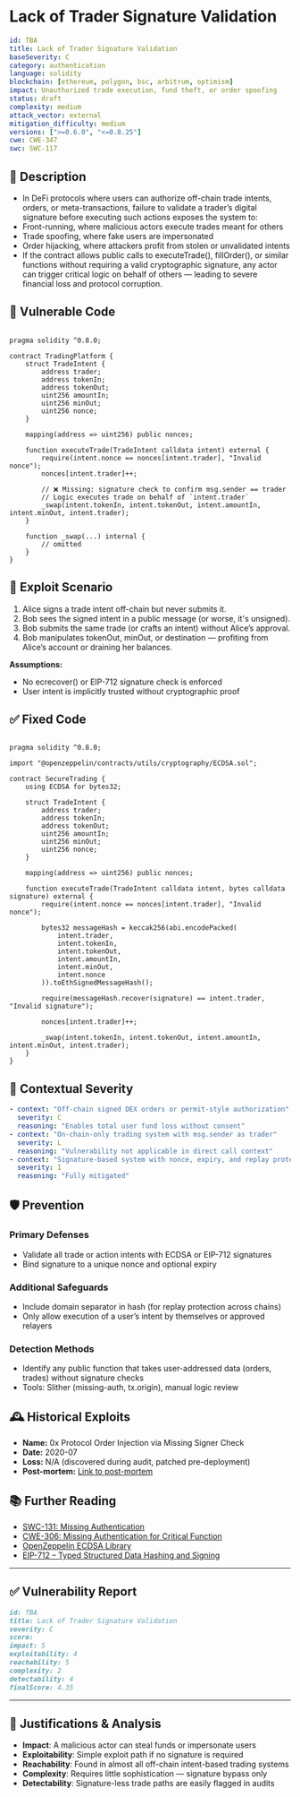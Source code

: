 # Lack of Trader Signature Validation

```YAML
id: TBA
title: Lack of Trader Signature Validation
baseSeverity: C
category: authentication
language: solidity
blockchain: [ethereum, polygon, bsc, arbitrum, optimism]
impact: Unauthorized trade execution, fund theft, or order spoofing
status: draft
complexity: medium
attack_vector: external
mitigation_difficulty: medium
versions: [">=0.6.0", "<=0.8.25"]
cwe: CWE-347
swc: SWC-117
```

## 📝 Description

- In DeFi protocols where users can authorize off-chain trade intents, orders, or meta-transactions, failure to validate a trader’s digital signature before executing such actions exposes the system to:
- Front-running, where malicious actors execute trades meant for others
- Trade spoofing, where fake users are impersonated
- Order hijacking, where attackers profit from stolen or unvalidated intents
- If the contract allows public calls to executeTrade(), fillOrder(), or similar functions without requiring a valid cryptographic signature, any actor can trigger critical logic on behalf of others — leading to severe financial loss and protocol corruption.

## 🚨 Vulnerable Code

```solidity

pragma solidity ^0.8.0;

contract TradingPlatform {
    struct TradeIntent {
        address trader;
        address tokenIn;
        address tokenOut;
        uint256 amountIn;
        uint256 minOut;
        uint256 nonce;
    }

    mapping(address => uint256) public nonces;

    function executeTrade(TradeIntent calldata intent) external {
        require(intent.nonce == nonces[intent.trader], "Invalid nonce");
        nonces[intent.trader]++;

        // ❌ Missing: signature check to confirm msg.sender == trader
        // Logic executes trade on behalf of `intent.trader`
        _swap(intent.tokenIn, intent.tokenOut, intent.amountIn, intent.minOut, intent.trader);
    }

    function _swap(...) internal {
        // omitted
    }
}
```

## 🧪 Exploit Scenario

1. Alice signs a trade intent off-chain but never submits it.
2. Bob sees the signed intent in a public message (or worse, it's unsigned).
3. Bob submits the same trade (or crafts an intent) without Alice’s approval.
4. Bob manipulates tokenOut, minOut, or destination — profiting from Alice’s account or draining her balances.

**Assumptions:**

- No ecrecover() or EIP-712 signature check is enforced
- User intent is implicitly trusted without cryptographic proof

## ✅ Fixed Code

```solidity

pragma solidity ^0.8.0;

import "@openzeppelin/contracts/utils/cryptography/ECDSA.sol";

contract SecureTrading {
    using ECDSA for bytes32;

    struct TradeIntent {
        address trader;
        address tokenIn;
        address tokenOut;
        uint256 amountIn;
        uint256 minOut;
        uint256 nonce;
    }

    mapping(address => uint256) public nonces;

    function executeTrade(TradeIntent calldata intent, bytes calldata signature) external {
        require(intent.nonce == nonces[intent.trader], "Invalid nonce");

        bytes32 messageHash = keccak256(abi.encodePacked(
            intent.trader,
            intent.tokenIn,
            intent.tokenOut,
            intent.amountIn,
            intent.minOut,
            intent.nonce
        )).toEthSignedMessageHash();

        require(messageHash.recover(signature) == intent.trader, "Invalid signature");

        nonces[intent.trader]++;

        _swap(intent.tokenIn, intent.tokenOut, intent.amountIn, intent.minOut, intent.trader);
    }
}
```

## 🧭 Contextual Severity

```yaml
- context: "Off-chain signed DEX orders or permit-style authorization"
  severity: C
  reasoning: "Enables total user fund loss without consent"
- context: "On-chain-only trading system with msg.sender as trader"
  severity: L
  reasoning: "Vulnerability not applicable in direct call context"
- context: "Signature-based system with nonce, expiry, and replay protection"
  severity: I
  reasoning: "Fully mitigated"
```

## 🛡️ Prevention

### Primary Defenses

- Validate all trade or action intents with ECDSA or EIP-712 signatures
- Bind signature to a unique nonce and optional expiry

### Additional Safeguards

- Include domain separator in hash (for replay protection across chains)
- Only allow execution of a user’s intent by themselves or approved relayers

### Detection Methods

- Identify any public function that takes user-addressed data (orders, trades) without signature checks
- Tools: Slither (missing-auth, tx.origin), manual logic review

## 🕰️ Historical Exploits

- **Name:** 0x Protocol Order Injection via Missing Signer Check
- **Date:** 2020-07 
- **Loss:** N/A (discovered during audit, patched pre-deployment)
- **Post-mortem:** [Link to post-mortem](https://0x.org/) 
  
## 📚 Further Reading

- [SWC-131: Missing Authentication](https://swcregistry.io/docs/SWC-131/) 
- [CWE-306: Missing Authentication for Critical Function](https://cwe.mitre.org/data/definitions/306.html) 
- [OpenZeppelin ECDSA Library](https://docs.openzeppelin.com/contracts/4.x/api/utils#ECDSA) 
- [EIP-712 – Typed Structured Data Hashing and Signing](https://eips.ethereum.org/EIPS/eip-712)

--- 

## ✅ Vulnerability Report

```markdown
id: TBA
title: Lack of Trader Signature Validation
severity: C
score:
impact: 5    
exploitability: 4 
reachability: 5  
complexity: 2    
detectability: 4  
finalScore: 4.35
```

---

## 📄 Justifications & Analysis

- **Impact**: A malicious actor can steal funds or impersonate users
- **Exploitability**: Simple exploit path if no signature is required
- **Reachability**: Found in almost all off-chain intent-based trading systems
- **Complexity**: Requires little sophistication — signature bypass only
- **Detectability**: Signature-less trade paths are easily flagged in audits